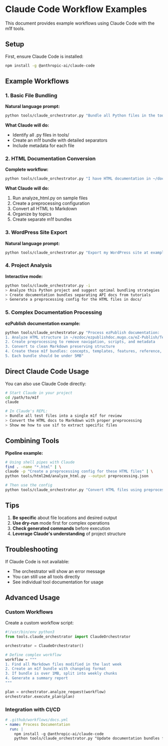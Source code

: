 # Claude Code Workflow Examples

This document provides example workflows using Claude Code with the m1f tools.

## Setup

First, ensure Claude Code is installed:
```bash
npm install -g @anthropic-ai/claude-code
```

## Example Workflows

### 1. Basic File Bundling

**Natural language prompt:**
```bash
python tools/claude_orchestrator.py "Bundle all Python files in the tools directory into a single m1f file with detailed separators"
```

**What Claude will do:**
- Identify all .py files in tools/
- Create an m1f bundle with detailed separators
- Include metadata for each file

### 2. HTML Documentation Conversion

**Complete workflow:**
```bash
python tools/claude_orchestrator.py "I have HTML documentation in ~/docs/html. Please analyze it, create a preprocessing config, convert to Markdown, and create topic-based m1f bundles"
```

**What Claude will do:**
1. Run analyze_html.py on sample files
2. Create a preprocessing configuration
3. Convert all HTML to Markdown
4. Organize by topics
5. Create separate m1f bundles

### 3. WordPress Site Export

**Natural language prompt:**
```bash
python tools/claude_orchestrator.py "Export my WordPress site at example.com to Markdown, organize by categories, and create m1f bundles for each category"
```

### 4. Project Analysis

**Interactive mode:**
```bash
python tools/claude_orchestrator.py -i
> Analyze this Python project and suggest optimal bundling strategies
> Create documentation bundles separating API docs from tutorials
> Generate a preprocessing config for the HTML files in docs/
```

### 5. Complex Documentation Processing

**ezPublish documentation example:**
```bash
python tools/claude_orchestrator.py "Process ezPublish documentation:
1. Analyze HTML structure in ~/ezdoc/ezpublishdoc.mugo.ca/eZ-Publish/Technical-manual/4.7/
2. Create preprocessing to remove navigation, scripts, and metadata
3. Convert to clean Markdown preserving structure
4. Create these m1f bundles: concepts, templates, features, reference, installation
5. Each bundle should be under 5MB"
```

## Direct Claude Code Usage

You can also use Claude Code directly:

```bash
# Start Claude in your project
cd /path/to/m1f
claude

# In Claude's REPL:
> Bundle all test files into a single m1f for review
> Convert the HTML docs to Markdown with proper preprocessing
> Show me how to use s1f to extract specific files
```

## Combining Tools

**Pipeline example:**
```bash
# Using shell pipes with Claude
find . -name "*.html" | \
claude -p "Create a preprocessing config for these HTML files" | \
python tools/html2md/analyze_html.py --output preprocessing.json

# Then use the config
python tools/claude_orchestrator.py "Convert HTML files using preprocessing.json config"
```

## Tips

1. **Be specific** about file locations and desired output
2. **Use dry-run** mode first for complex operations
3. **Check generated commands** before execution
4. **Leverage Claude's understanding** of project structure

## Troubleshooting

If Claude Code is not available:
- The orchestrator will show an error message
- You can still use all tools directly
- See individual tool documentation for usage

## Advanced Usage

### Custom Workflows

Create a custom workflow script:

```python
#!/usr/bin/env python3
from tools.claude_orchestrator import ClaudeOrchestrator

orchestrator = ClaudeOrchestrator()

# Define complex workflow
workflow = """
1. Find all Markdown files modified in the last week
2. Create an m1f bundle with changelog format
3. If bundle is over 1MB, split into weekly chunks
4. Generate a summary report
"""

plan = orchestrator.analyze_request(workflow)
orchestrator.execute_plan(plan)
```

### Integration with CI/CD

```yaml
# .github/workflows/docs.yml
- name: Process Documentation
  run: |
    npm install -g @anthropic-ai/claude-code
    python tools/claude_orchestrator.py "Update documentation bundles from changed files"
```
